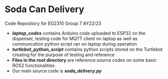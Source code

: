 # Soda Can Delivery
Code Repository for EG2310 Group 7 AY22/23

- **_laptop_codes_** contains Arduino code uploaded to ESP32 on the dispenser, testing code for MQTT client on laptop as well as communcation python script ran on laptop during operation
- **_turtlebot_python_script_** contains python scripts stored on the Turtlebot creating for the purpose of testing and reference
- **Files in the root directory** are reference source codes on some basic ROS2 functionalities
- Our main source code is **_soda_delivery.py_**

